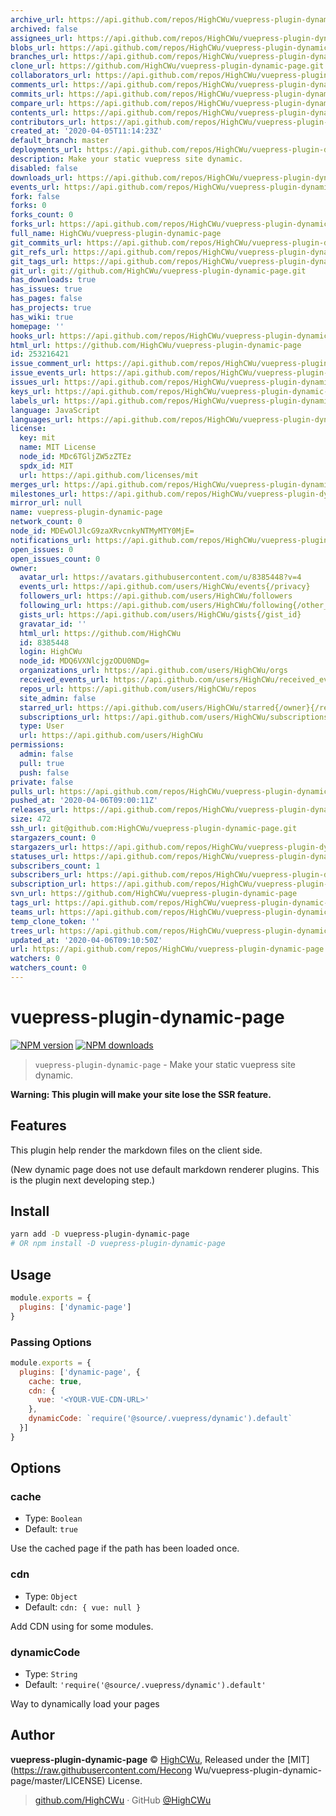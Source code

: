 ```yaml
---
archive_url: https://api.github.com/repos/HighCWu/vuepress-plugin-dynamic-page/{archive_format}{/ref}
archived: false
assignees_url: https://api.github.com/repos/HighCWu/vuepress-plugin-dynamic-page/assignees{/user}
blobs_url: https://api.github.com/repos/HighCWu/vuepress-plugin-dynamic-page/git/blobs{/sha}
branches_url: https://api.github.com/repos/HighCWu/vuepress-plugin-dynamic-page/branches{/branch}
clone_url: https://github.com/HighCWu/vuepress-plugin-dynamic-page.git
collaborators_url: https://api.github.com/repos/HighCWu/vuepress-plugin-dynamic-page/collaborators{/collaborator}
comments_url: https://api.github.com/repos/HighCWu/vuepress-plugin-dynamic-page/comments{/number}
commits_url: https://api.github.com/repos/HighCWu/vuepress-plugin-dynamic-page/commits{/sha}
compare_url: https://api.github.com/repos/HighCWu/vuepress-plugin-dynamic-page/compare/{base}...{head}
contents_url: https://api.github.com/repos/HighCWu/vuepress-plugin-dynamic-page/contents/{+path}
contributors_url: https://api.github.com/repos/HighCWu/vuepress-plugin-dynamic-page/contributors
created_at: '2020-04-05T11:14:23Z'
default_branch: master
deployments_url: https://api.github.com/repos/HighCWu/vuepress-plugin-dynamic-page/deployments
description: Make your static vuepress site dynamic.
disabled: false
downloads_url: https://api.github.com/repos/HighCWu/vuepress-plugin-dynamic-page/downloads
events_url: https://api.github.com/repos/HighCWu/vuepress-plugin-dynamic-page/events
fork: false
forks: 0
forks_count: 0
forks_url: https://api.github.com/repos/HighCWu/vuepress-plugin-dynamic-page/forks
full_name: HighCWu/vuepress-plugin-dynamic-page
git_commits_url: https://api.github.com/repos/HighCWu/vuepress-plugin-dynamic-page/git/commits{/sha}
git_refs_url: https://api.github.com/repos/HighCWu/vuepress-plugin-dynamic-page/git/refs{/sha}
git_tags_url: https://api.github.com/repos/HighCWu/vuepress-plugin-dynamic-page/git/tags{/sha}
git_url: git://github.com/HighCWu/vuepress-plugin-dynamic-page.git
has_downloads: true
has_issues: true
has_pages: false
has_projects: true
has_wiki: true
homepage: ''
hooks_url: https://api.github.com/repos/HighCWu/vuepress-plugin-dynamic-page/hooks
html_url: https://github.com/HighCWu/vuepress-plugin-dynamic-page
id: 253216421
issue_comment_url: https://api.github.com/repos/HighCWu/vuepress-plugin-dynamic-page/issues/comments{/number}
issue_events_url: https://api.github.com/repos/HighCWu/vuepress-plugin-dynamic-page/issues/events{/number}
issues_url: https://api.github.com/repos/HighCWu/vuepress-plugin-dynamic-page/issues{/number}
keys_url: https://api.github.com/repos/HighCWu/vuepress-plugin-dynamic-page/keys{/key_id}
labels_url: https://api.github.com/repos/HighCWu/vuepress-plugin-dynamic-page/labels{/name}
language: JavaScript
languages_url: https://api.github.com/repos/HighCWu/vuepress-plugin-dynamic-page/languages
license:
  key: mit
  name: MIT License
  node_id: MDc6TGljZW5zZTEz
  spdx_id: MIT
  url: https://api.github.com/licenses/mit
merges_url: https://api.github.com/repos/HighCWu/vuepress-plugin-dynamic-page/merges
milestones_url: https://api.github.com/repos/HighCWu/vuepress-plugin-dynamic-page/milestones{/number}
mirror_url: null
name: vuepress-plugin-dynamic-page
network_count: 0
node_id: MDEwOlJlcG9zaXRvcnkyNTMyMTY0MjE=
notifications_url: https://api.github.com/repos/HighCWu/vuepress-plugin-dynamic-page/notifications{?since,all,participating}
open_issues: 0
open_issues_count: 0
owner:
  avatar_url: https://avatars.githubusercontent.com/u/8385448?v=4
  events_url: https://api.github.com/users/HighCWu/events{/privacy}
  followers_url: https://api.github.com/users/HighCWu/followers
  following_url: https://api.github.com/users/HighCWu/following{/other_user}
  gists_url: https://api.github.com/users/HighCWu/gists{/gist_id}
  gravatar_id: ''
  html_url: https://github.com/HighCWu
  id: 8385448
  login: HighCWu
  node_id: MDQ6VXNlcjgzODU0NDg=
  organizations_url: https://api.github.com/users/HighCWu/orgs
  received_events_url: https://api.github.com/users/HighCWu/received_events
  repos_url: https://api.github.com/users/HighCWu/repos
  site_admin: false
  starred_url: https://api.github.com/users/HighCWu/starred{/owner}{/repo}
  subscriptions_url: https://api.github.com/users/HighCWu/subscriptions
  type: User
  url: https://api.github.com/users/HighCWu
permissions:
  admin: false
  pull: true
  push: false
private: false
pulls_url: https://api.github.com/repos/HighCWu/vuepress-plugin-dynamic-page/pulls{/number}
pushed_at: '2020-04-06T09:00:11Z'
releases_url: https://api.github.com/repos/HighCWu/vuepress-plugin-dynamic-page/releases{/id}
size: 472
ssh_url: git@github.com:HighCWu/vuepress-plugin-dynamic-page.git
stargazers_count: 0
stargazers_url: https://api.github.com/repos/HighCWu/vuepress-plugin-dynamic-page/stargazers
statuses_url: https://api.github.com/repos/HighCWu/vuepress-plugin-dynamic-page/statuses/{sha}
subscribers_count: 1
subscribers_url: https://api.github.com/repos/HighCWu/vuepress-plugin-dynamic-page/subscribers
subscription_url: https://api.github.com/repos/HighCWu/vuepress-plugin-dynamic-page/subscription
svn_url: https://github.com/HighCWu/vuepress-plugin-dynamic-page
tags_url: https://api.github.com/repos/HighCWu/vuepress-plugin-dynamic-page/tags
teams_url: https://api.github.com/repos/HighCWu/vuepress-plugin-dynamic-page/teams
temp_clone_token: ''
trees_url: https://api.github.com/repos/HighCWu/vuepress-plugin-dynamic-page/git/trees{/sha}
updated_at: '2020-04-06T09:10:50Z'
url: https://api.github.com/repos/HighCWu/vuepress-plugin-dynamic-page
watchers: 0
watchers_count: 0
---
```


# vuepress-plugin-dynamic-page

[![NPM version](https://badgen.net/npm/v/vuepress-plugin-dynamic-page)](https://npmjs.com/package/vuepress-plugin-dynamic-page) [![NPM downloads](https://badgen.net/npm/dm/vuepress-plugin-dynamic-page)](https://npmjs.com/package/vuepress-plugin-dynamic-page)


> `vuepress-plugin-dynamic-page` - Make your static vuepress site dynamic.

**Warning: This plugin will make your site lose the SSR feature.**

## Features

This plugin help render the markdown files on the client side.

(New dynamic page does not use default markdown renderer plugins. This is the plugin next developing step.)

## Install

```bash
yarn add -D vuepress-plugin-dynamic-page
# OR npm install -D vuepress-plugin-dynamic-page
```

## Usage

```javascript
module.exports = {
  plugins: ['dynamic-page']
}
```

### Passing Options

```javascript
module.exports = {
  plugins: ['dynamic-page', {
    cache: true,
    cdn: {
      vue: '<YOUR-VUE-CDN-URL>'
    },
    dynamicCode: `require('@source/.vuepress/dynamic').default`
  }]
}
```

## Options

### cache

- Type: `Boolean`
- Default: `true`

Use the cached page if the path has been loaded once. 

### cdn

- Type: `Object`
- Default: `cdn: {
      vue: null
    }`

Add CDN using for some modules.

### dynamicCode

- Type: `String`
- Default: `'require('@source/.vuepress/dynamic').default'`

Way to dynamically load your pages

## Author

**vuepress-plugin-dynamic-page** © [HighCWu](https://github.com/HighCWu), Released under the [MIT](https://raw.githubusercontent.com/Hecong Wu/vuepress-plugin-dynamic-page/master/LICENSE) License.<br>

> [github.com/HighCWu](https://github.com/HighCWu) · GitHub [@HighCWu](https://github.com/HighCWu) 
